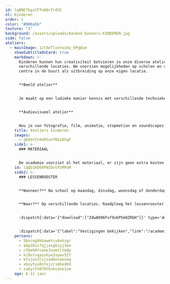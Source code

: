 ```yaml
---
id: lqBNE7bgzCP7nA0cTrdSC
nl: Kinderen
order: 1
color: "#008a5b"
texture: "1"
background: /assets/uploads/Aanbod banners-KINDEREN.jpg
side: false
ateliers:
  - mainImage: 1ztXeTlxxYuimz_6PgQue
    showSubtitleOnCard: true
    markdown: >-
      Kinderen kunnen hun creativiteit botvieren in onze diverse ateliers op
      verschillende locaties. We voorzien mogelijkheden op scholen en culturele
      centra in de buurt als uitbreiding op onze eigen locatie.


      **Beeld atelier**


      Je maakt op een ludieke manier kennis met verschillende technieken: schilderen, tekenen, collages maken, sculpturen, kneden in klei, fotograferen, etsen, ... Laat je verwonderen door de rijke wereld van materialen, processen en kunststromingen. Je wordt gestimuleerd om te doen, te experimenteren en prikkels al spelend om te zetten in sprekende beelden!


      **Audiovisueel atelier**


      Hou je van fotografie, film, animatie, stopmotion en soundscapes? Dan krijg je in dit atelier naast tekenen, boetseren en schilderen ook audiovisuele technieken aangeboden. Enkel in de vestigingsplaatsen Helmet (dinsdag) en Groenstraat (maandag).
    title: Ateliers kinderen
    images:
      - qE6drCtdnMJunfN1xDSqF
    side1: >-
      ### MATERIAAL


      De academie voorziet al het materiaal, er zijn geen extra kosten verbonden aan deze ateliers.
    id: lqQD1KD04PNIDvtPzMPoM
    side2: >-
      ### LESSENROOSTER


      **Wanneer?** Na school op maandag, dinsdag, woensdag of donderdag


      **Waar?** Op verschillende locaties. Raadpleeg het lessenrooster voor meer informatie.


      :dispatch{:data='{"download":["ZdwA096Fxf9x6P5m8ZRbH"]}' type='downloads'}


      :dispatch{:data='{"label":"Vestigingen bekijken","link":"/academie"}' type='Link'}
    persons:
      - 56ncog9kbawmtcx0xbzgr
      - abp261x7qjjasgkiyj3we
      - cfbek8fcems3xomtltmdp
      - ki9xtvqazuhyw3aywv52f
      - ktvjos3lxjzadmnnaoxaq
      - xbvytyu8ntojzrimhedk9
      - zu6yrth076tbnhu1eo1sm
    age: 6-11 jaar
---
```

